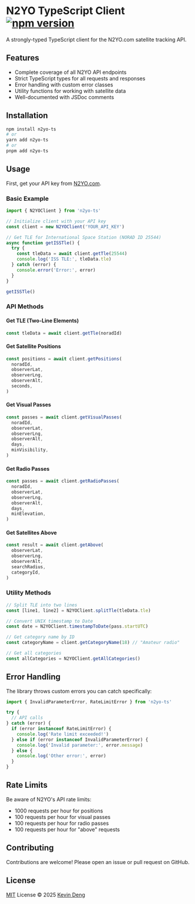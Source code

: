 # N2YO TypeScript Client [![npm version](https://img.shields.io/npm/v/n2yo-ts.svg)](https://www.npmjs.com/package/n2yo-ts)

A strongly-typed TypeScript client for the N2YO.com satellite tracking API.

## Features

- Complete coverage of all N2YO API endpoints
- Strict TypeScript types for all requests and responses
- Error handling with custom error classes
- Utility functions for working with satellite data
- Well-documented with JSDoc comments

## Installation

```bash
npm install n2yo-ts
# or
yarn add n2yo-ts
# or
pnpm add n2yo-ts
```

## Usage

First, get your API key from [N2YO.com](https://www.n2yo.com/).

### Basic Example

```typescript
import { N2YOClient } from 'n2yo-ts'

// Initialize client with your API key
const client = new N2YOClient('YOUR_API_KEY')

// Get TLE for International Space Station (NORAD ID 25544)
async function getISSTle() {
  try {
    const tleData = await client.getTle(25544)
    console.log('ISS TLE:', tleData.tle)
  } catch (error) {
    console.error('Error:', error)
  }
}

getISSTle()
```

### API Methods

#### Get TLE (Two-Line Elements)

```typescript
const tleData = await client.getTle(noradId)
```

#### Get Satellite Positions

```typescript
const positions = await client.getPositions(
  noradId,
  observerLat,
  observerLng,
  observerAlt,
  seconds,
)
```

#### Get Visual Passes

```typescript
const passes = await client.getVisualPasses(
  noradId,
  observerLat,
  observerLng,
  observerAlt,
  days,
  minVisibility,
)
```

#### Get Radio Passes

```typescript
const passes = await client.getRadioPasses(
  noradId,
  observerLat,
  observerLng,
  observerAlt,
  days,
  minElevation,
)
```

#### Get Satellites Above

```typescript
const result = await client.getAbove(
  observerLat,
  observerLng,
  observerAlt,
  searchRadius,
  categoryId,
)
```

### Utility Methods

```typescript
// Split TLE into two lines
const [line1, line2] = N2YOClient.splitTle(tleData.tle)

// Convert UNIX timestamp to Date
const date = N2YOClient.timestampToDate(pass.startUTC)

// Get category name by ID
const categoryName = client.getCategoryName(18) // "Amateur radio"

// Get all categories
const allCategories = N2YOClient.getAllCategories()
```

## Error Handling

The library throws custom errors you can catch specifically:

```typescript
import { InvalidParameterError, RateLimitError } from 'n2yo-ts'

try {
  // API calls
} catch (error) {
  if (error instanceof RateLimitError) {
    console.log('Rate limit exceeded!')
  } else if (error instanceof InvalidParameterError) {
    console.log('Invalid parameter:', error.message)
  } else {
    console.log('Other error:', error)
  }
}
```

## Rate Limits

Be aware of N2YO's API rate limits:

- 1000 requests per hour for positions
- 100 requests per hour for visual passes
- 100 requests per hour for radio passes
- 100 requests per hour for "above" requests

## Contributing

Contributions are welcome! Please open an issue or pull request on GitHub.

## License

[MIT](./LICENSE) License © 2025 [Kevin Deng](https://github.com/sxzz)
